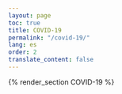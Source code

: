 ```yaml
---
layout: page
toc: true
title: COVID-19
permalink: "/covid-19/"
lang: es
order: 2
translate_content: false
---
```






{% render_section COVID-19 %}
